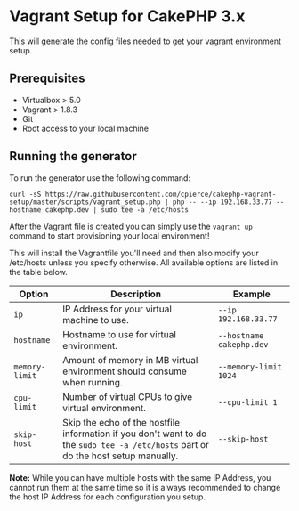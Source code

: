 # Vagrant Setup for CakePHP 3.x

This will generate the config files needed to get your vagrant environment setup.

## Prerequisites

- Virtualbox > 5.0
- Vagrant > 1.8.3
- Git
- Root access to your local machine

## Running the generator

To run the generator use the following command:

```
curl -sS https://raw.githubusercontent.com/cpierce/cakephp-vagrant-setup/master/scripts/vagrant_setup.php | php -- --ip 192.168.33.77 --hostname cakephp.dev | sudo tee -a /etc/hosts
```

After the Vagrant file is created you can simply use the `vagrant up` command to start provisioning your local environment!

This will install the Vagrantfile you'll need and then also modify your /etc/hosts unless you specify otherwise.  All available options are listed in the table below.

| Option           | Description                                                             | Example                      |
|------------------|-------------------------------------------------------------------------|------------------------------|
| `ip`           | IP Address for your virtual machine to use.                             | `--ip 192.168.33.77` |
| `hostname`     | Hostname to use for virtual environment.                                | `--hostname cakephp.dev`     |
| `memory-limit` | Amount of memory in MB virtual environment should consume when running. | `--memory-limit 1024`        |
| `cpu-limit`    | Number of virtual CPUs to give virtual environment.                     | `--cpu-limit 1`              |
| `skip-host`    | Skip the echo of the hostfile information if you don't want to do the `sudo tee -a /etc/hosts` part or do the host setup manually.                          | `--skip-host` |

**Note:** While you can have multiple hosts with the same IP Address, you cannot run them at the same time so it is always recommended to change the host IP Address for each configuration you setup.
